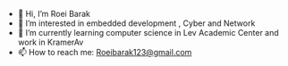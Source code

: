 - 👋 Hi, I’m Roei Barak
- 👀 I’m interested in embedded development , Cyber and Network
- 🌱 I’m currently learning computer science in Lev Academic Center and work in KramerAv
- 📫 How to reach me: Roeibarak123@gmail.com

<!---
Roei-Barak/Roei-Barak is a ✨ special ✨ repository because its `README.md` (this file) appears on your GitHub profile.
You can click the Preview link to take a look at your changes.
--->
